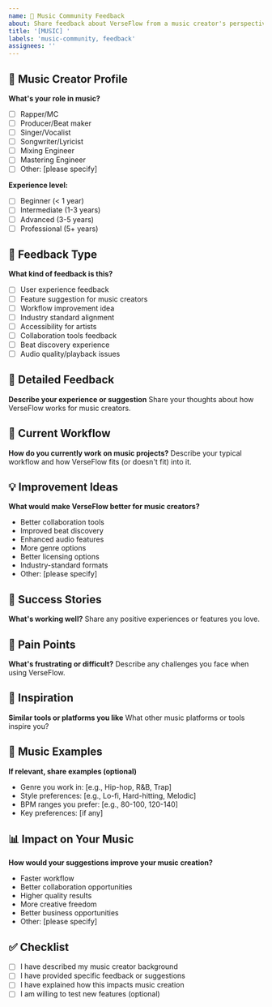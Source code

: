 ```yaml
---
name: 🎵 Music Community Feedback
about: Share feedback about VerseFlow from a music creator's perspective
title: '[MUSIC] '
labels: 'music-community, feedback'
assignees: ''
---
```


## 🎵 Music Creator Profile

**What's your role in music?**
- [ ] Rapper/MC
- [ ] Producer/Beat maker
- [ ] Singer/Vocalist
- [ ] Songwriter/Lyricist
- [ ] Mixing Engineer
- [ ] Mastering Engineer
- [ ] Other: [please specify]

**Experience level:**
- [ ] Beginner (< 1 year)
- [ ] Intermediate (1-3 years)
- [ ] Advanced (3-5 years)
- [ ] Professional (5+ years)

## 🎯 Feedback Type

**What kind of feedback is this?**
- [ ] User experience feedback
- [ ] Feature suggestion for music creators
- [ ] Workflow improvement idea
- [ ] Industry standard alignment
- [ ] Accessibility for artists
- [ ] Collaboration tools feedback
- [ ] Beat discovery experience
- [ ] Audio quality/playback issues

## 📝 Detailed Feedback

**Describe your experience or suggestion**
Share your thoughts about how VerseFlow works for music creators.

## 🎤 Current Workflow

**How do you currently work on music projects?**
Describe your typical workflow and how VerseFlow fits (or doesn't fit) into it.

## 💡 Improvement Ideas

**What would make VerseFlow better for music creators?**
- Better collaboration tools
- Improved beat discovery
- Enhanced audio features
- More genre options
- Better licensing options
- Industry-standard formats
- Other: [please specify]

## 🌟 Success Stories

**What's working well?**
Share any positive experiences or features you love.

## 🚫 Pain Points

**What's frustrating or difficult?**
Describe any challenges you face when using VerseFlow.

## 🎨 Inspiration

**Similar tools or platforms you like**
What other music platforms or tools inspire you?

## 🎵 Music Examples

**If relevant, share examples (optional)**
- Genre you work in: [e.g., Hip-hop, R&B, Trap]
- Style preferences: [e.g., Lo-fi, Hard-hitting, Melodic]
- BPM ranges you prefer: [e.g., 80-100, 120-140]
- Key preferences: [if any]

## 📊 Impact on Your Music

**How would your suggestions improve your music creation?**
- Faster workflow
- Better collaboration opportunities
- Higher quality results
- More creative freedom
- Better business opportunities
- Other: [please specify]

## ✅ Checklist

- [ ] I have described my music creator background
- [ ] I have provided specific feedback or suggestions
- [ ] I have explained how this impacts music creation
- [ ] I am willing to test new features (optional)